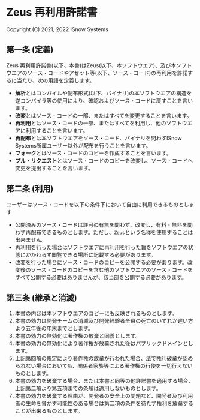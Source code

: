 # Zeus 再利用許諾書

Copyright (C) 2021, 2022 ISnow Systems

## 第一条 (定義)

Zeus 再利用許諾書(以下、本書)はZeus(以下、本ソフトウエア)、及び本ソフトウエアのソース・コードやアセット等(以下、ソース・コード)の再利用を許諾するに当たり、次の用語を定義します。

- **解析**とはコンパイルや配布形式(以下、バイナリ)の本ソフトウエアの構造を逆コンパイラ等の使用により、確認およびソース・コードに戻すことを言います。
- **改変**とはソース・コードの一部、またはすべてを変更することを言います。
- **再利用**とはソース・コードの一部、またはすべてを利用し、他のソフトウエアに利用することを言います。
- **再配布**とは本ソフトウエアをソース・コード、バイナリを問わずISnow Systems所属ユーザー以外が配布を行うことを言います。
- **フォーク**とはソース・コードのコピーを作成することを言います。
- **プル・リクエスト**とはソース・コードのコピーを改変し、ソース・コードへ変更を提出することを言います。

## 第二条 (利用)

ユーザーはソース・コードを以下の条件下において自由に利用できるものとします

- 公開済みのソース・コードは許可の有無を問わず、改変し、有料・無料を問わず再配布できるものとします。ただし、`Zeus`という名称を使用することは出来ません。
- 再利用を行った場合はソフトウエアに再利用を行った旨をソフトウエアの状態にかかわらず閲覧できる場所に記載する必要があります。
- 改変を行った場合にソース・コードのコピーを公開する必要があります。改変後のソース・コードのコピーを含む他のソフトウエアのソース・コードをすべて公開する必要はありませんが、該当部を公開する必要があります。

## 第三条 (継承と消滅)

1. 本書の内容は本ソフトウエアのコピーにも反映されるものとします。
2. 本書の効力は開発チームの消滅及び開発経験者全員の死亡のいずれか遅い方より五年後の年末までとします。
3. 本書の効力の無効化は著作権の放棄と同義とします。
4. 本書の効力の無効化により著作権が放棄された後はパブリックドメインとします。
5. 上記第四項の規定により著作権の放棄が行われた場合、法で権利破棄が認められない場合においても、関係者家族等による著作権の行使を一切行えないものとします。
6. 本書の効力を破棄する場合、または本書と同等の他許諾書を適用する場合、上記第二項より第五項までの条項は適用しないものとします。
7. 本書の効力を破棄する理由が、開発者の安全上の問題など、開発者及び利用者の生命を脅かす可能性のある場合は第二項の条件を待たず権利を放棄することが出来るものとします。